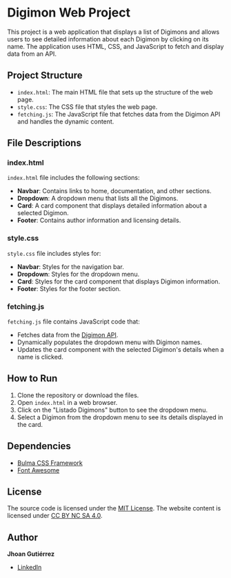 # Digimon Web Project

This project is a web application that displays a list of Digimons and allows users to see detailed information about each Digimon by clicking on its name. The application uses HTML, CSS, and JavaScript to fetch and display data from an API.

## Project Structure

- `index.html`: The main HTML file that sets up the structure of the web page.
- `style.css`: The CSS file that styles the web page.
- `fetching.js`: The JavaScript file that fetches data from the Digimon API and handles the dynamic content.

## File Descriptions

### index.html

`index.html` file includes the following sections:
- **Navbar**: Contains links to home, documentation, and other sections.
- **Dropdown**: A dropdown menu that lists all the Digimons.
- **Card**: A card component that displays detailed information about a selected Digimon.
- **Footer**: Contains author information and licensing details.

### style.css

`style.css` file includes styles for:
- **Navbar**: Styles for the navigation bar.
- **Dropdown**: Styles for the dropdown menu.
- **Card**: Styles for the card component that displays Digimon information.
- **Footer**: Styles for the footer section.

### fetching.js

`fetching.js` file contains JavaScript code that:
- Fetches data from the [Digimon API](https://digimon-api.vercel.app/).
- Dynamically populates the dropdown menu with Digimon names.
- Updates the card component with the selected Digimon's details when a name is clicked.

## How to Run

1. Clone the repository or download the files.
2. Open `index.html` in a web browser.
3. Click on the "Listado Digimons" button to see the dropdown menu.
4. Select a Digimon from the dropdown menu to see its details displayed in the card.

## Dependencies

- [Bulma CSS Framework](https://bulma.io/)
- [Font Awesome](https://fontawesome.com/)

## License

The source code is licensed under the [MIT License](http://opensource.org/licenses/mit-license.php). 
The website content is licensed under [CC BY NC SA 4.0](http://creativecommons.org/licenses/by-nc-sa/4.0/).

## Author

**Jhoan Gutiérrez**

- [LinkedIn](bit.ly/jgzapata)


